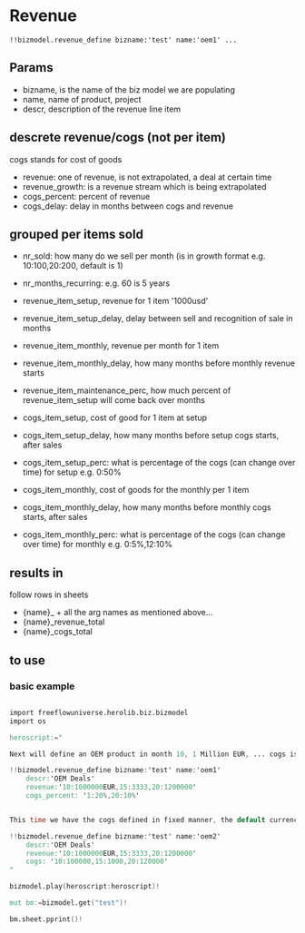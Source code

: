 # Revenue 

```
!!bizmodel.revenue_define bizname:'test' name:'oem1' ...
```

## Params

- bizname, is the name of the biz model we are populating
- name, name of product, project
- descr, description of the revenue line item

## descrete revenue/cogs (not per item)

cogs stands for cost of goods

- revenue: one of revenue, is not extrapolated, a deal at certain time
- revenue_growth: is a revenue stream which is being extrapolated
- cogs_percent: percent of revenue
- cogs_delay: delay in months between cogs and revenue

## grouped per items sold

- nr_sold: how many do we sell per month (is in growth format e.g. 10:100,20:200, default is 1)
- nr_months_recurring: e.g. 60 is 5 years

- revenue_item_setup, revenue for 1 item '1000usd'
- revenue_item_setup_delay, delay between sell and recognition of sale in months
- revenue_item_monthly, revenue per month for 1 item
- revenue_item_monthly_delay, how many months before monthly revenue starts
- revenue_item_maintenance_perc, how much percent of revenue_item_setup will come back over months
- cogs_item_setup, cost of good for 1 item at setup
- cogs_item_setup_delay, how many months before setup cogs starts, after sales
- cogs_item_setup_perc: what is percentage of the cogs (can change over time) for setup e.g. 0:50%
- cogs_item_monthly, cost of goods for the monthly per 1 item
- cogs_item_monthly_delay, how many months before monthly cogs starts, after sales
- cogs_item_monthly_perc: what is percentage of the cogs (can change over time) for monthly e.g. 0:5%,12:10%

## results in 

follow rows in sheets

- {name}_ + all the arg names as mentioned above...
- {name}_revenue_total
- {name}_cogs_total

## to use

### basic example

```v

import freeflowuniverse.herolib.biz.bizmodel
import os

heroscript:="

Next will define an OEM product in month 10, 1 Million EUR, ... cogs is a percent which is 20% at start but goes to 10% after 20 months.

!!bizmodel.revenue_define bizname:'test' name:'oem1'
    descr:'OEM Deals'  
    revenue:'10:1000000EUR,15:3333,20:1200000'
    cogs_percent: '1:20%,20:10%'  


This time we have the cogs defined in fixed manner, the default currency is USD doesn't have to be mentioned.

!!bizmodel.revenue_define bizname:'test' name:'oem2'
    descr:'OEM Deals'  
    revenue:'10:1000000EUR,15:3333,20:1200000'
    cogs: '10:100000,15:1000,20:120000'  
"

bizmodel.play(heroscript:heroscript)!

mut bm:=bizmodel.get("test")!

bm.sheet.pprint()!

```